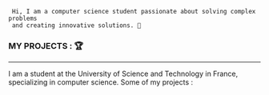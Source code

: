      Hi, I am a computer science student passionate about solving complex problems 
     and creating innovative solutions. 👋

### MY PROJECTS : 🏆
_________________________________________________________________________________________________________________________
I am a student at the University of Science and Technology in France, specializing in computer science.
Some of my projects :


<!--
**Cisse2003/Cisse2003** is a ✨ _special_ ✨ repository because its `README.md` (this file) appears on your GitHub profile.

Here are some ideas to get you started:

- 🔭 I’m currently working on ...
- 🌱 I’m currently learning ...
- 👯 I’m looking to collaborate on ...
- 🤔 I’m looking for help with ...
- 💬 Ask me about ...
- 📫 How to reach me: ...
- 😄 Pronouns: ...
- ⚡ Fun fact: ...
-->
